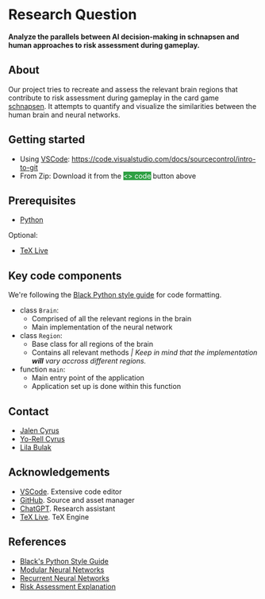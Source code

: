 # Research Question
**Analyze the parallels between AI decision-making in schnapsen and human approaches to risk assessment during gameplay.**

## About
Our project tries to recreate and assess the relevant brain regions that contribute to risk assessment during gameplay in the card game [schnapsen](https://en.wikipedia.org/wiki/Schnapsen). It attempts to quantify and visualize the similarities between the human brain and neural networks.

## Getting started
- Using [VSCode](https://code.visualstudio.com/): https://code.visualstudio.com/docs/sourcecontrol/intro-to-git
- From Zip: Download it from the <span style="background-color: #2ea043; color: white"><> code</span> button above

## Prerequisites
- [Python](https://www.python.org/downloads/release/python-3100/)

Optional:
- [TeX Live](https://www.tug.org/texlive/quickinstall.html)

## Key code components
We're following the [Black Python style guide](https://black.readthedocs.io/en/stable/the_black_code_style/current_style.html) for code formatting.
- class `Brain`:
    + Comprised of all the relevant regions in the brain
    + Main implementation of the neural network
- class `Region`:
    + Base class for all regions of the brain
    + Contains all relevant methods _| Keep in mind that the implementation **will** vary accross different regions._
- function `main`:
    + Main entry point of the application
    + Application set up is done within this function

## Contact
- [Jalen Cyrus](mailto:jalennaarden@gmail.com?subject=[Project%20IS]%20Question)
- [Yo-Rell Cyrus](mailto:yorellcyrus@gmail.com?subject=[Project%20IS]%20Question)
- [Lila Bulak](mailto:eliflilabulak@gmail.com?subject=[Project%20IS]%20Question)

## Acknowledgements
- [VSCode](https://code.visualstudio.com/). Extensive code editor
- [GitHub](https://github.com/). Source and asset manager
- [ChatGPT](https://chat.openai.com/). Research assistant
- [TeX Live](https://www.tug.org/texlive/quickinstall.html). TeX Engine

## References
- [Black's Python Style Guide](https://black.readthedocs.io/en/stable/the_black_code_style/current_style.html)
- [Modular Neural Networks](https://en.wikipedia.org/wiki/Modular_neural_network)
- [Recurrent Neural Networks](https://en.wikipedia.org/wiki/Recurrent_neural_network)
- [Risk Assessment Explanation](https://en.wikipedia.org/wiki/Risk_assessment)